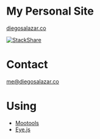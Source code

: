 # My Personal Site

[diegosalazar.co](diegosalazar.co)

[![StackShare](https://img.shields.io/badge/tech-stack-0690fa.svg?style=flat)](https://stackshare.io/DiegoSalazar/diegosalazar-co)

Contact
=======
[me@diegosalazar.co](mailto:me@diegosalazar.co)

Using
=====
* [Mootools](http://mootools.net/)
* [Eye.js](https://github.com/Goutte/Eye)
